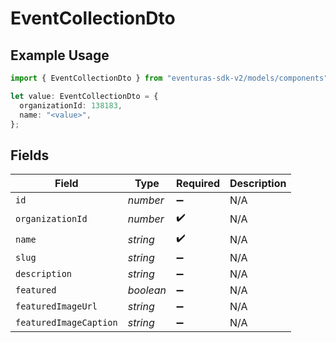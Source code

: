 # EventCollectionDto

## Example Usage

```typescript
import { EventCollectionDto } from "eventuras-sdk-v2/models/components";

let value: EventCollectionDto = {
  organizationId: 138183,
  name: "<value>",
};
```

## Fields

| Field                  | Type                   | Required               | Description            |
| ---------------------- | ---------------------- | ---------------------- | ---------------------- |
| `id`                   | *number*               | :heavy_minus_sign:     | N/A                    |
| `organizationId`       | *number*               | :heavy_check_mark:     | N/A                    |
| `name`                 | *string*               | :heavy_check_mark:     | N/A                    |
| `slug`                 | *string*               | :heavy_minus_sign:     | N/A                    |
| `description`          | *string*               | :heavy_minus_sign:     | N/A                    |
| `featured`             | *boolean*              | :heavy_minus_sign:     | N/A                    |
| `featuredImageUrl`     | *string*               | :heavy_minus_sign:     | N/A                    |
| `featuredImageCaption` | *string*               | :heavy_minus_sign:     | N/A                    |